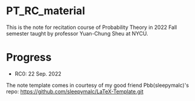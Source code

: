 # PT_RC_material
This is the note for recitation course of Probability Theory in 2022 Fall semester taught by professor Yuan-Chung Sheu at NYCU.

# Progress
* RC0: 22 Sep. 2022

The note template comes in courtesy of my good friend Pbb(sleepymalc)'s repo: https://github.com/sleepymalc/LaTeX-Template.git
